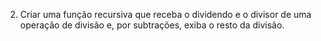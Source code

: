 2. Criar uma função recursiva que receba o dividendo e o divisor de uma operação de divisão e, por subtrações, exiba o resto da divisão.
